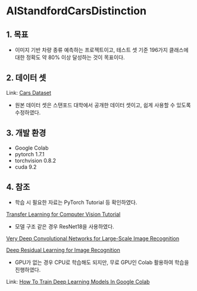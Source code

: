 # AIStandfordCarsDistinction

## 1. 목표
* 이미지 기반 차량 종류 예측하는 프로젝트이고, 테스트 셋 기준 196가지 클래스에 대한 정확도 약 80% 이상 달성하는 것이 목표이다.

## 2. 데이터 셋
Link: [Cars Dataset][cars datasetlink]

[cars datasetlink]: http://ai.stanford.edu/~jkrause/cars/car_dataset.html
* 원본 데이터 셋은 스탠포드 대학에서 공개한 데이터 셋이고, 쉽게 사용할 수 있도록 수정하였다.

## 3. 개발 환경
* Google Colab
* pytorch 1.7.1
* torchvision 0.8.2
* cuda 9.2

## 4. 참조
* 학습 시 필요한 자료는 PyTorch Tutorial 등 확인하였다.

[Transfer Learning for Computer Vision Tutorial][pytorch.org]

[pytorch.org]: https://pytorch.org/tutorials/beginner/transfer_learning_tutorial.html

* 모델 구조 같은 경우 ResNet18을 사용하였다.

[Very Deep Convolutional Networks for Large-Scale Image Recognition][arxiv.org]

[arxiv.org]: https://arxiv.org/abs/1409.1556

[Deep Residual Learning for Image Recognition][cv-foundation.org]

[cv-foundation.org]: https://www.cv-foundation.org/openaccess/content_cvpr_2016/papers/He_Deep_Residual_Learning_CVPR_2016_paper.pdf

* GPU가 없는 경우 CPU로 학습해도 되지만, 무료 GPU인 Colab 활용하여 학습을 진행하였다.

Link: [How To Train Deep Learning Models In Google Colab][youtube.com]

[youtube.com]: https://www.youtube.com/watch?v=chQNuV9B-Rw
